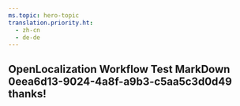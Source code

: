```yaml
---
ms.topic: hero-topic
translation.priority.ht: 
  - zh-cn
  - de-de
---
```

## OpenLocalization Workflow Test MarkDown 0eea6d13-9024-4a8f-a9b3-c5aa5c3d0d49 thanks!
